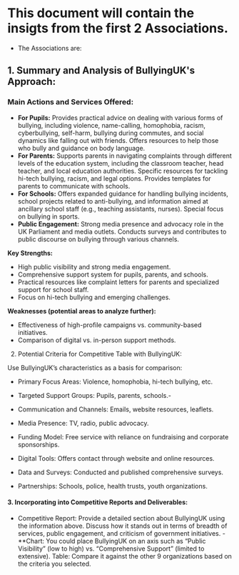 # This document will contain the insigts from the first 2 Associations.


- The Associations are:

## 1. Summary and Analysis of BullyingUK's Approach:

### Main Actions and Services Offered:

- **For Pupils:** Provides practical advice on dealing with various forms of bullying, including violence, name-calling, homophobia, racism, cyberbullying, self-harm, bullying during commutes, and social dynamics like falling out with friends. Offers resources to help those who bully and guidance on body language.
- **For Parents:** Supports parents in navigating complaints through different levels of the education system, including the classroom teacher, head teacher, and local education authorities. Specific resources for tackling hi-tech bullying, racism, and legal options. Provides templates for parents to communicate with schools.
- **For Schools:** Offers expanded guidance for handling bullying incidents, school projects related to anti-bullying, and information aimed at ancillary school staff (e.g., teaching assistants, nurses). Special focus on bullying in sports.
- **Public Engagement:** Strong media presence and advocacy role in the UK Parliament and media outlets. Conducts surveys and contributes to public discourse on bullying through various channels.

**Key Strengths:**

- High public visibility and strong media engagement.
- Comprehensive support system for pupils, parents, and schools.
- Practical resources like complaint letters for parents and specialized support for school staff.
- Focus on hi-tech bullying and emerging challenges.

**Weaknesses (potential areas to analyze further):**

- Effectiveness of high-profile campaigns vs. community-based initiatives.
- Comparison of digital vs. in-person support methods.

2. Potential Criteria for Competitive Table with BullyingUK:

Use BullyingUK’s characteristics as a basis for comparison:

- Primary Focus Areas: Violence, homophobia, hi-tech bullying, etc.

- Targeted Support Groups: Pupils, parents, schools.- 

- Communication and Channels: Emails, website resources, leaflets.

- Media Presence: TV, radio, public advocacy.

- Funding Model: Free service with reliance on fundraising and corporate sponsorships.

- Digital Tools: Offers contact through website and online resources.

- Data and Surveys: Conducted and published comprehensive surveys.

- Partnerships: Schools, police, health trusts, youth organizations.

#### 3. Incorporating into Competitive Reports and Deliverables:

- Competitive Report: Provide a detailed section about BullyingUK using the information above. Discuss how it stands out in terms of breadth of services, public engagement, and criticism of government initiatives.
-**Chart: You could place BullyingUK on an axis such as “Public Visibility” (low to high) vs. “Comprehensive Support” (limited to extensive).
    Table: Compare it against the other 9 organizations based on the criteria you selected.
